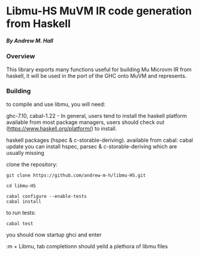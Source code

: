 # Libmu-HS MuVM IR code generation from Haskell
##### By Andrew M. Hall

### Overview
This library exports many functions useful for building Mu Microvm IR from haskell, it will be used in the port of the GHC onto MuVM and represents.

### Building
to compile and use libmu, you will need:

ghc-7.10, cabal-1.22 - In general, users tend to install the haskell platform available from most package managers, users should check out (https://www.haskell.org/platform/) to install.

haskell packages (hspec & c-storable-deriving). available from cabal:
cabal update
you can install hspec, parsec & c-storable-deriving which are usually missing

clone the repository:
```
git clone https://github.com/andrew-m-h/libmu-HS.git
```
```
cd libmu-HS

cabal configure --enable-tests
cabal install
```
to run tests:
```
cabal test
```

you should now startup ghci and enter

:m + Libmu, tab completionn should yeild a plethora of libmu files
